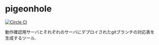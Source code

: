 # pigeonhole

[![Circle CI](https://circleci.com/gh/marshi/pigeonhole/tree/master.svg?style=svg&circle-token=1acd1ad6a8214b85d9de9714fdfe586fbeea38a9)](https://circleci.com/gh/marshi/pigeonhole/tree/master)

動作確認用サーバとそれぞれのサーバにデプロイされたgitブランチの対応表を生成するツール.


